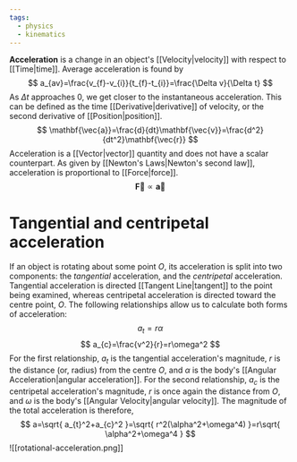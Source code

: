 ```yaml
---
tags:
  - physics
  - kinematics
---
```

**Acceleration** is a change in an object's [[Velocity|velocity]] with respect to [[Time|time]]. Average acceleration is found by
$$
a_{av}=\frac{v_{f}-v_{i}}{t_{f}-t_{i}}=\frac{\Delta v}{\Delta t}
$$
As $\Delta t$ approaches $0$, we get closer to the instantaneous acceleration. This can be defined as the time [[Derivative|derivative]] of velocity, or the second derivative of [[Position|position]].
$$
\mathbf{\vec{a}}=\frac{d}{dt}\mathbf{\vec{v}}=\frac{d^2}{dt^2}\mathbf{\vec{r}}
$$
Acceleration is a [[Vector|vector]] quantity and does not have a scalar counterpart. As given by [[Newton's Laws|Newton's second law]], acceleration is proportional to [[Force|force]].
$$
\mathbf{\vec{F}}\propto \mathbf{\vec{a}}
$$
# Tangential and centripetal acceleration

If an object is rotating about some point $O$, its acceleration is split into two components: the *tangential* acceleration, and the *centripetal* acceleration. Tangential acceleration is directed [[Tangent Line|tangent]] to the point being examined, whereas centripetal acceleration is directed toward the centre point, $O$.  The following relationships allow us to calculate both forms of acceleration:
$$
a_{t}=r\alpha
$$
$$
a_{c}=\frac{v^2}{r}=r\omega^2
$$
For the first relationship, $a_{t}$ is the tangential acceleration's magnitude, $r$ is the distance (or, radius) from the centre $O$, and $\alpha$ is the body's [[Angular Acceleration|angular acceleration]].  For the second relationship, $a_{c}$ is the centripetal acceleration's magnitude, $r$ is once again the distance from $O$, and $\omega$ is the body's [[Angular Velocity|angular velocity]].  The magnitude of the total acceleration is therefore,
$$
a=\sqrt{ a_{t}^2+a_{c}^2 }=\sqrt{ r^2(\alpha^2+\omega^4) }=r\sqrt{ \alpha^2+\omega^4 }
$$
![[rotational-acceleration.png]]
